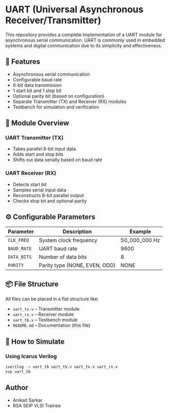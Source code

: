 # UART (Universal Asynchronous Receiver/Transmitter)

This repository provides a complete implementation of a UART module for asynchronous serial communication. UART is commonly used in embedded systems and digital communication due to its simplicity and effectiveness.

## 🔧 Features

- Asynchronous serial communication
- Configurable baud rate
- 8-bit data transmission
- 1 start bit and 1 stop bit
- Optional parity bit (based on configuration)
- Separate Transmitter (TX) and Receiver (RX) modules
- Testbench for simulation and verification

## 🧱 Module Overview

### UART Transmitter (TX)

- Takes parallel 8-bit input data
- Adds start and stop bits
- Shifts out data serially based on baud rate

### UART Receiver (RX)

- Detects start bit
- Samples serial input data
- Reconstructs 8-bit parallel output
- Checks stop bit and optional parity

## ⚙️ Configurable Parameters

| Parameter      | Description                     | Example       |
|----------------|----------------------------------|---------------|
| `CLK_FREQ`     | System clock frequency          | 50_000_000 Hz |
| `BAUD_RATE`    | UART baud rate                  | 9600          |
| `DATA_BITS`    | Number of data bits             | 8             |
| `PARITY`       | Parity type (NONE, EVEN, ODD)   | NONE          |

## 📦 File Structure

All files can be placed in a flat structure like:

- `uart_tx.v` – Transmitter module  
- `uart_rx.v` – Receiver module  
- `uart_tb.v` – Testbench module  
- `README.md` – Documentation (this file)

## 🚀 How to Simulate

### Using Icarus Verilog

```bash
iverilog -o uart_tb uart_tb.v uart_tx.v uart_rx.v
vvp uart_tb
```

## Author

- Anikait Sarkar
- RSA SEIP VLSI Trainee
